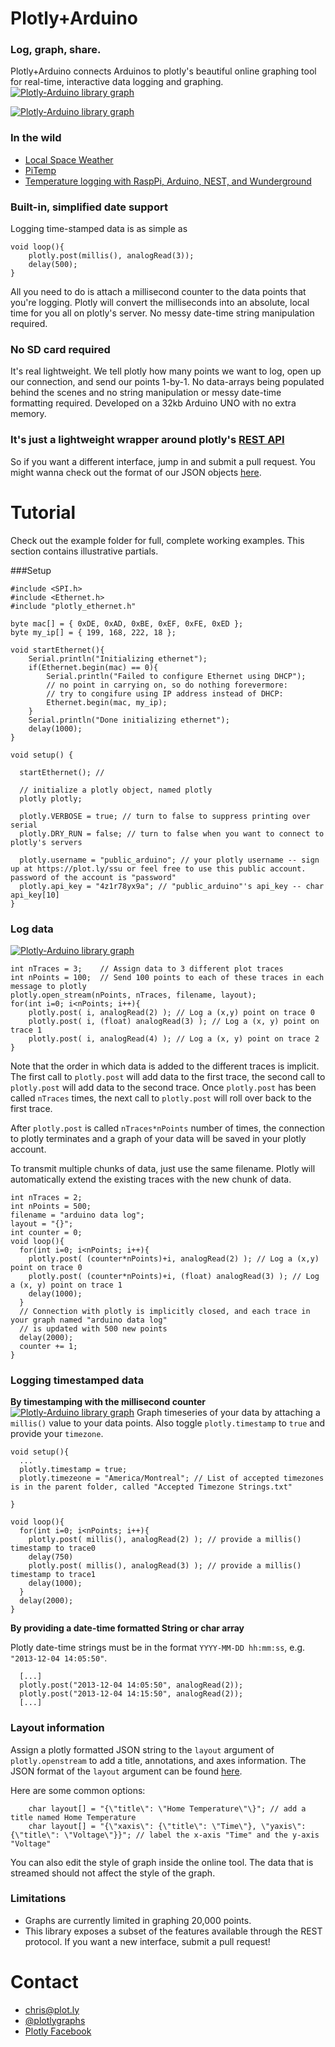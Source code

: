 Plotly+Arduino
==
### Log, graph, share. 
Plotly+Arduino connects Arduinos to plotly's beautiful online graphing tool for real-time, interactive data logging and graphing.
[![Plotly-Arduino library graph](readme_images/flann321.png)](https://plot.ly/~flann321/9)

[![Plotly-Arduino library graph](readme_images/gridview.png)](https://plot.ly/9/~flann321/data)

### In the wild
* [Local Space Weather](http://homepage.lnu.se/staff/pkumsi/GPS_Monitor.html)
* [PiTemp](https://github.com/plotly/User-Projects/tree/master/PiTemp)
* [Temperature logging with RaspPi, Arduino, NEST, and Wunderground](https://plot.ly/~flann321/9)


### Built-in, simplified date support
Logging time-stamped data is as simple as

```Arduino
void loop(){
    plotly.post(millis(), analogRead(3));
    delay(500);
}
```

All you need to do is attach a millisecond counter to the data points that you're logging. Plotly will convert the milliseconds into an absolute, local time for you all on plotly's server. No messy date-time string manipulation required.

### No SD card required
It's real lightweight. We tell plotly how many points we want to log, open up our connection, and send our points 1-by-1. No data-arrays being populated behind the scenes and no string manipulation or messy date-time formatting required. Developed on a 32kb Arduino UNO with no extra memory. 

### It's just a lightweight wrapper around plotly's [REST API](https://plot.ly/api)
So if you want a different interface, jump in and submit a pull request. You might wanna check out the format of our JSON objects [here](https://plot.ly/api/rest).

Tutorial
==
Check out the example folder for full, complete working examples. This section contains illustrative partials.

###Setup

```Arduino
#include <SPI.h>
#include <Ethernet.h>
#include "plotly_ethernet.h"

byte mac[] = { 0xDE, 0xAD, 0xBE, 0xEF, 0xFE, 0xED };
byte my_ip[] = { 199, 168, 222, 18 }; 

void startEthernet(){
    Serial.println("Initializing ethernet");
    if(Ethernet.begin(mac) == 0){
        Serial.println("Failed to configure Ethernet using DHCP");
        // no point in carrying on, so do nothing forevermore:
        // try to congifure using IP address instead of DHCP:
        Ethernet.begin(mac, my_ip);
    }
    Serial.println("Done initializing ethernet");
    delay(1000);
}

void setup() {

  startEthernet(); // 

  // initialize a plotly object, named plotly
  plotly plotly; 
  
  plotly.VERBOSE = true; // turn to false to suppress printing over serial
  plotly.DRY_RUN = false; // turn to false when you want to connect to plotly's servers
  
  plotly.username = "public_arduino"; // your plotly username -- sign up at https://plot.ly/ssu or feel free to use this public account. password of the account is "password"
  plotly.api_key = "4z1r78yx9a"; // "public_arduino"'s api_key -- char api_key[10]  
}

```

### Log data
[![Plotly-Arduino library graph](readme_images/logdata.png)](https://plot.ly/~chris/1727)
```Arduino
int nTraces = 3;    // Assign data to 3 different plot traces
int nPoints = 100;  // Send 100 points to each of these traces in each message to plotly
plotly.open_stream(nPoints, nTraces, filename, layout);
for(int i=0; i<nPoints; i++){
    plotly.post( i, analogRead(2) ); // Log a (x,y) point on trace 0
    plotly.post( i, (float) analogRead(3) ); // Log a (x, y) point on trace 1
    plotly.post( i, analogRead(4) ); // Log a (x, y) point on trace 2 
}
```
Note that the order in which data is added to the different traces is implicit. 
The first call to `plotly.post` will add data to the first trace, the second call to `plotly.post` will add data to the second trace. Once `plotly.post` has been called `nTraces` times, the next call to `plotly.post` will roll over back to the first trace.

After `plotly.post` is called `nTraces*nPoints` number of times, the connection to plotly terminates and a graph of your data will be saved in your plotly account.

To transmit multiple chunks of data, just use the same filename. Plotly will automatically extend the existing traces with the new chunk of data.

```Arduino
int nTraces = 2;
int nPoints = 500;
filename = "arduino data log";
layout = "{}";
int counter = 0;
void loop(){
  for(int i=0; i<nPoints; i++){
    plotly.post( (counter*nPoints)+i, analogRead(2) ); // Log a (x,y) point on trace 0
    plotly.post( (counter*nPoints)+i, (float) analogRead(3) ); // Log a (x, y) point on trace 1
    delay(1000);
  }
  // Connection with plotly is implicitly closed, and each trace in your graph named "arduino data log"
  // is updated with 500 new points
  delay(2000);
  counter += 1;
}
```

### Logging timestamped data
**By timestamping with the millisecond counter**
[![Plotly-Arduino library graph](readme_images/mslogdata.png)](https://plot.ly/~chris/1729)
Graph timeseries of your data by attaching a `millis()` value to your data points. Also toggle `plotly.timestamp` to `true` and provide your `timezone`.

```Arduino
void setup(){
  ...
  plotly.timestamp = true;
  plotly.timezeone = "America/Montreal"; // List of accepted timezones is in the parent folder, called "Accepted Timezone Strings.txt"

}

void loop(){
  for(int i=0; i<nPoints; i++){
    plotly.post( millis(), analogRead(2) ); // provide a millis() timestamp to trace0
    delay(750)
    plotly.post( millis(), analogRead(3) ); // provide a millis() timestamp to trace1
    delay(1000);
  }
  delay(2000);
}
```

**By providing a date-time formatted String or char array**

Plotly date-time strings must be in the format `YYYY-MM-DD hh:mm:ss`, e.g. `"2013-12-04 14:05:50"`.
```Arduino
  [...]
  plotly.post("2013-12-04 14:05:50", analogRead(2));
  plotly.post("2013-12-04 14:15:50", analogRead(2));
  [...]
```

### Layout information
Assign a plotly formatted JSON string to the `layout` argument of `plotly.openstream` to add a title, annotations, and  axes information. The JSON format of the `layout` argument can be found [here](https://plot.ly/api/rest).

Here are some common options:
```
    char layout[] = "{\"title\": \"Home Temperature\"\}"; // add a title named Home Temperature
    char layout[] = "{\"xaxis\": {\"title\": \"Time\"}, \"yaxis\": {\"title\": \"Voltage\"}}"; // label the x-axis "Time" and the y-axis "Voltage"
```
You can also edit the style of graph inside the online tool. The data that is streamed should not affect the style of the graph. 

### Limitations
* Graphs are currently limited in graphing 20,000 points.
* This library exposes a subset of the features available through the REST protocol. If you want a new interface, submit a pull request! 

Contact
==
- <chris@plot.ly>
- [@plotlygraphs](https://twitter.com/plotlygraphs)
- [Plotly Facebook](https://facebook.com/plotly)
